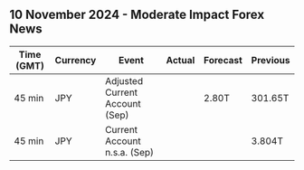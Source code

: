 ## 10 November 2024 - Moderate Impact Forex News

| Time (GMT) | Currency | Event | Actual | Forecast | Previous |
|------|----------|-------|--------|----------|----------|
| 45 min | JPY | Adjusted Current Account (Sep) |  | 2.80T | 301.65T |
| 45 min | JPY | Current Account n.s.a. (Sep) |  |  | 3.804T |

